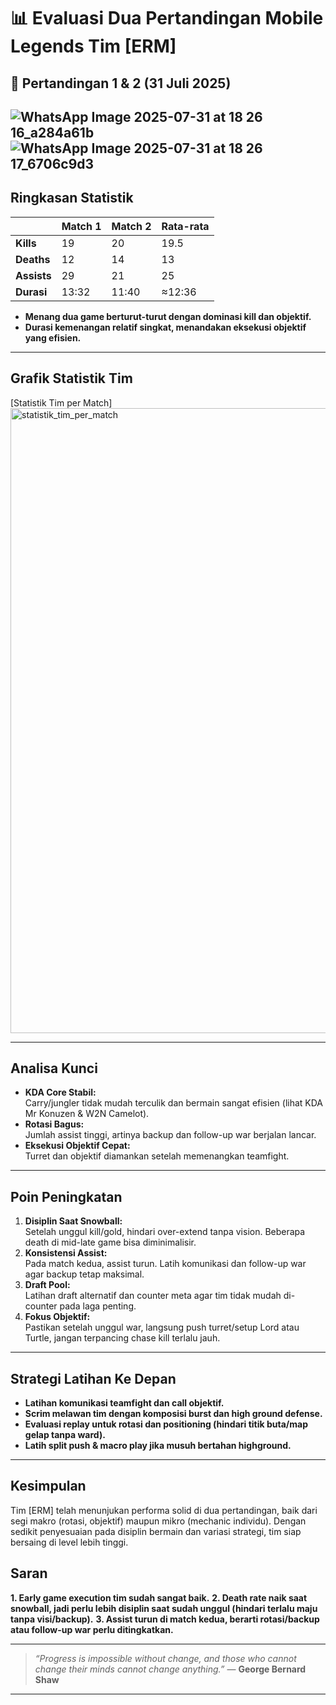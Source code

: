 # 📊 Evaluasi Dua Pertandingan Mobile Legends Tim [ERM]

## 📅 Pertandingan 1 & 2 (31 Juli 2025)
![WhatsApp Image 2025-07-31 at 18 26 16_a284a61b](https://github.com/user-attachments/assets/3d348919-0cee-410c-afb4-4ac4f6eb3fc7)
![WhatsApp Image 2025-07-31 at 18 26 17_6706c9d3](https://github.com/user-attachments/assets/f95a20bf-71cf-4b1d-a64f-1cf6f9a74e67)
---

## Ringkasan Statistik

|                | Match 1 | Match 2 | Rata-rata |
|----------------|---------|---------|-----------|
| **Kills**      | 19      | 20      | 19.5      |
| **Deaths**     | 12      | 14      | 13        |
| **Assists**    | 29      | 21      | 25        |
| **Durasi**     | 13:32   | 11:40   | ≈12:36    |

- **Menang dua game berturut-turut dengan dominasi kill dan objektif.**
- **Durasi kemenangan relatif singkat, menandakan eksekusi objektif yang efisien.**

---

## Grafik Statistik Tim

[Statistik Tim per Match]<img width="1600" height="1000" alt="statistik_tim_per_match" src="https://github.com/user-attachments/assets/d1d21bfe-4e0d-4f96-874d-db312237d2a2" />


---

## Analisa Kunci

- **KDA Core Stabil:**  
  Carry/jungler tidak mudah terculik dan bermain sangat efisien (lihat KDA Mr Konuzen & W2N Camelot).
- **Rotasi Bagus:**  
  Jumlah assist tinggi, artinya backup dan follow-up war berjalan lancar.
- **Eksekusi Objektif Cepat:**  
  Turret dan objektif diamankan setelah memenangkan teamfight.

---

## Poin Peningkatan

1. **Disiplin Saat Snowball:**  
   Setelah unggul kill/gold, hindari over-extend tanpa vision. Beberapa death di mid-late game bisa diminimalisir.
2. **Konsistensi Assist:**  
   Pada match kedua, assist turun. Latih komunikasi dan follow-up war agar backup tetap maksimal.
3. **Draft Pool:**  
   Latihan draft alternatif dan counter meta agar tim tidak mudah di-counter pada laga penting.
4. **Fokus Objektif:**  
   Pastikan setelah unggul war, langsung push turret/setup Lord atau Turtle, jangan terpancing chase kill terlalu jauh.

---

## Strategi Latihan Ke Depan

- **Latihan komunikasi teamfight dan call objektif.**
- **Scrim melawan tim dengan komposisi burst dan high ground defense.**
- **Evaluasi replay untuk rotasi dan positioning (hindari titik buta/map gelap tanpa ward).**
- **Latih split push & macro play jika musuh bertahan highground.**

---

## Kesimpulan

Tim [ERM] telah menunjukan performa solid di dua pertandingan, baik dari segi makro (rotasi, objektif) maupun mikro (mechanic individu). Dengan sedikit penyesuaian pada disiplin bermain dan variasi strategi, tim siap bersaing di level lebih tinggi.

## **Saran**

**1. Early game execution tim sudah sangat baik.**
**2. Death rate naik saat snowball, jadi perlu lebih disiplin saat sudah unggul (hindari terlalu maju tanpa visi/backup).**
**3. Assist turun di match kedua, berarti rotasi/backup atau follow-up war perlu ditingkatkan.**

---

> _“Progress is impossible without change, and those who cannot change their minds cannot change anything.”_
> — **George Bernard Shaw**

---




